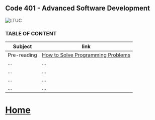## Code 401 - Advanced Software Development
![LTUC](https://img.alwakeelnews.com/Content/Upload/small/8202013104316907594295.jpg)

### TABLE OF CONTENT 

**Subject** | **link**
------------ | -------------
Pre-reading | [How to Solve Programming Problems](https://malakmomani.github.io/reading-notes/code301/class-01)
... | ...
... | ...
... | ...
... | ...


# [Home](https://malakmomani.github.io/reading-notes/)
